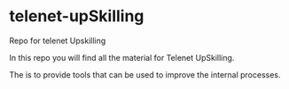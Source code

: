 # telenet-upSkilling
Repo for telenet Upskilling

In this repo you will find all the material for Telenet UpSkilling.

The is to provide tools that can be used to improve the internal processes.
